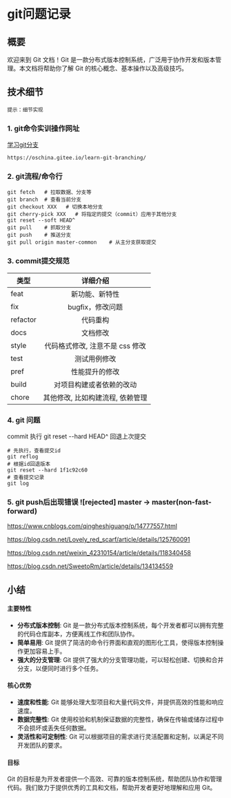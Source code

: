 # git问题记录

## 概要
欢迎来到 Git 文档！Git 是一款分布式版本控制系统，广泛用于协作开发和版本管理。本文档将帮助你了解 Git 的核心概念、基本操作以及高级技巧。

## 技术细节
`提示：细节实现`

### 1. git命令实训操作网址
[学习git分支](https://oschina.gitee.io/learn-git-branching/)
```shell
https://oschina.gitee.io/learn-git-branching/
```

### 2. git流程/命令行
```shell
git fetch   # 拉取数据、分支等
git branch  # 查看当前分支
git checkout XXX   # 切换本地分支
git cherry-pick XXX   # 将指定的提交（commit）应用于其他分支
git reset --soft HEAD^
git pull    # 抓取分支
git push    # 推送分支
git pull origin master-common    # 从主分支获取提交
```

### 3. commit提交规范
| 类型     |   详细介绍  
| ----------- | :-------: |
|  feat |   新功能、新特性   |
|  fix  |   bugfix，修改问题   |
|  refactor  |   代码重构   |
|  docs  |   文档修改   |
|  style  |   代码格式修改, 注意不是 css 修改   |
|  test  |   测试用例修改   |
|  pref  |   性能提升的修改   |
|  build  |   对项目构建或者依赖的改动   |
|  chore  |   其他修改, 比如构建流程, 依赖管理   |

### 4. git 问题
commit 执行 git reset --hard HEAD^  回退上次提交
```shell
# 先执行，查看提交id
git reflog
# 根据id回退版本
git reset --hard 1f1c92c60
# 查看提交记录
git log
```

### 5. git push后出现错误 ![rejected] master -> master(non-fast-forward)
https://www.cnblogs.com/qingheshiguang/p/14777557.html

https://blog.csdn.net/Lovely_red_scarf/article/details/125760091

https://blog.csdn.net/weixin_42310154/article/details/118340458

https://blog.csdn.net/SweetoRm/article/details/134134559


## 小结
#### 主要特性
- **分布式版本控制**: Git 是一款分布式版本控制系统，每个开发者都可以拥有完整的代码仓库副本，方便离线工作和团队协作。
- **简单易用**: Git 提供了简洁的命令行界面和直观的图形化工具，使得版本控制操作更加容易上手。
- **强大的分支管理**: Git 提供了强大的分支管理功能，可以轻松创建、切换和合并分支，以便同时进行多个任务。
#### 核心优势
- **速度和性能**: Git 能够处理大型项目和大量代码文件，并提供高效的性能和响应速度。
- **数据完整性**: Git 使用校验和机制保证数据的完整性，确保在传输或储存过程中不会损坏或丢失任何数据。
- **灵活性和可定制性**: Git 可以根据项目的需求进行灵活配置和定制，以满足不同开发团队的要求。
#### 目标
Git 的目标是为开发者提供一个高效、可靠的版本控制系统，帮助团队协作和管理代码。我们致力于提供优秀的工具和文档，帮助开发者更好地理解和应用 Git。
